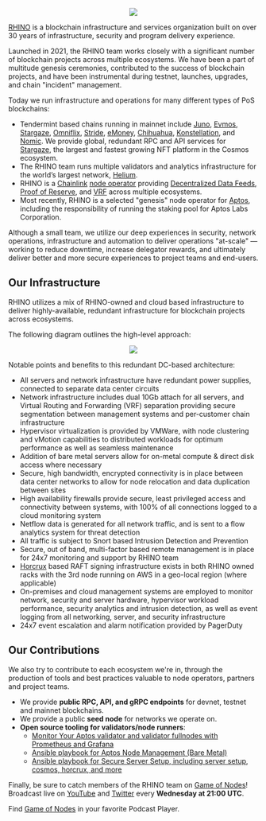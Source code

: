 <p align="center">
  <img src="https://grabup.teamhim.com/eudemonics-nipponize-tearproof-hyponoia.png" />
</p>

[RHINO](https://rhinostake.com) is a blockchain infrastructure and services organization built on over 30 years of infrastructure, security and program delivery experience.

Launched in 2021, the RHINO team works closely with a significant number of blockchain projects across multiple ecosystems. We have been a part of multitude genesis ceremonies, contributed to the success of blockchain projects, and have been instrumental during testnet, launches, upgrades, and chain "incident" management.

Today we run infrastructure and operations for many different types of PoS blockchains:

- Tendermint based chains running in mainnet include [Juno](https://www.mintscan.io/juno/validators/junovaloper166r5ylkp70xe0ysq2hjxn26m4q9vfn8q3lv46c), [Evmos](https://www.mintscan.io/evmos/validators/evmosvaloper1vrruadnv4glvjze923m9rjaq96fyzks6egmspz), [Stargaze](https://www.mintscan.io/stargaze/validators/starsvaloper1xru87608vdps23q4s79006lcsm0tfxcl4juuy5), [Omniflix](https://www.mintscan.io/omniflix/validators/omniflixvaloper1kwrz43n3u7ha6a4k6rndxdw3rt2rw6us2jqet2), [Stride](https://www.mintscan.io/stride/validators/stridevaloper1x6vpftuzdy44uxpsumhr8sxyapth8nf5crq6sy), [eMoney](https://www.mintscan.io/emoney/validators/emoneyvaloper1ght4t8sf4xv4eyma2su7evvdfcx0w89kaphfnk), [Chihuahua](https://www.mintscan.io/chihuahua/validators/chihuahuavaloper14wgwtldstxfp93tcvgkdulpje3mn5u2pum7xsl), [Konstellation](https://www.mintscan.io/konstellation/validators/darcvaloper1zta4mcnrn08a0wwwku7wxsef3y2rv8zqwr0mg0), and [Nomic](https://app.nomic.io/#/staking). We provide global, redundant RPC and API services for [Stargaze](https://www.stargaze.zone/), the largest and fastest growing NFT platform in the Cosmos ecosystem.
- The RHINO team runs multiple validators and analytics infrastructure for the world’s largest network, [Helium](https://www.helium.com/).
- RHINO is a [Chainlink](https://chain.link/) [node operator](https://market.link/nodes/RHINO) providing [Decentralized Data Feeds](https://chain.link/data-feeds), [Proof of Reserve](https://chain.link/proof-of-reserve), and [VRF](https://chain.link/vrf) across multiple ecosystems.
- Most recently, RHINO is a selected "genesis" node operator for [Aptos](https://aptoslabs.com/), including the responsibility of running the staking pool for Aptos Labs Corporation.

Although a small team, we utilize our deep experiences in security, network operations, infrastructure and automation to deliver operations "at-scale" &mdash; working to reduce downtime, increase delegator rewards, and ultimately deliver better and more secure experiences to project teams and end-users.

## Our Infrastructure

RHINO utilizes a mix of RHINO-owned and cloud based infrastructure to deliver highly-available, redundant infrastructure for blockchain projects across ecosystems.

The following diagram outlines the high-level approach:

<p align="center">
  <img src="https://grabup.teamhim.com/achievement-precedentable-greekery-meschantly.png" />
</p>

Notable points and benefits to this redundant DC-based architecture:

- All servers and network infrastructure have redundant power supplies, connected to separate data center circuits
- Network infrastructure includes dual 10Gb attach for all servers, and Virtual Routing and Forwarding (VRF) separation providing secure segmentation between management systems and per-customer chain infrastructure
- Hypervisor virtualization is provided by VMWare, with node clustering and vMotion capabilities to distributed workloads for optimum performance as well as seamless maintenance
- Addition of bare metal servers allow for on-metal compute & direct disk access where necessary
- Secure, high bandwidth, encrypted connectivity is in place between data center networks to allow for node relocation and data duplication between sites
- High availability firewalls provide secure, least privileged access and connectivity between systems, with 100% of all connections logged to a cloud monitoring system
- Netflow data is generated for all network traffic, and is sent to a flow analytics system for threat detection
- All traffic is subject to Snort based Intrusion Detection and Prevention
- Secure, out of band, multi-factor based remote management is in place for 24x7 monitoring and support by RHINO team
- [Horcrux](https://github.com/strangelove-ventures/horcrux) based RAFT signing infrastructure exists in both RHINO owned racks with the 3rd node running on AWS in a geo-local region (where applicable)
- On-premises and cloud management systems are employed to monitor network, security and server hardware, hypervisor workload performance, security analytics and intrusion detection, as well as event logging from all networking, server, and security infrastructure
- 24x7 event escalation and alarm notification provided by PagerDuty

## Our Contributions

We also try to contribute to each ecosystem we're in, through the production of tools and best practices valuable to node operators, partners and project teams.

- We provide **public RPC, API, and gRPC endpoints** for devnet, testnet and mainnet blockchains.
- We provide a public **seed node** for networks we operate on.
- **Open source tooling for validators/node runners**:
  - [Monitor Your Aptos validator and validator fullnodes with Prometheus and Grafana](https://github.com/RhinoStake/aptos_monitoring)
  - [Ansible playbook for Aptos Node Management (Bare Metal)](https://github.com/RhinoStake/ansible-aptos)
  - [Ansible playbook for Secure Server Setup, including server setup, cosmos, horcrux, and more](https://github.com/RhinoStake/secure-server-setup-ansible)

Finally, be sure to catch members of the RHINO team on [Game of Nodes](https://twitter.com/gameofnodes_)! Broadcast live on [YouTube](https://www.youtube.com/channel/UCWsyvi27z0i2bmOyBw1MAKA/videos?reload=9) and [Twitter](https://twitter.com/gameofnodes_) every **Wednesday at 21:00 UTC**.

Find [Game of Nodes](https://rss.com/podcasts/game-of-nodes/) in your favorite Podcast Player.

